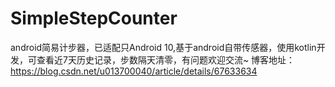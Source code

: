 # SimpleStepCounter
android简易计步器，已适配只Android 10,基于android自带传感器，使用kotlin开发，可查看近7天历史记录，步数隔天清零，有问题欢迎交流~
博客地址：https://blog.csdn.net/u013700040/article/details/67633634
